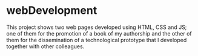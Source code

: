 # webDevelopment
This project shows two web pages developed using HTML, CSS and JS; one of them for the promotion of a book of my authorship and the other of them for the dissemination of a technological prototype that I developed together with other colleagues.
